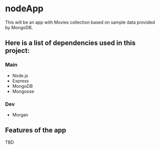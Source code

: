 # nodeApp

This will be an app with Movies collection based on sample data provided by MongoDB.

## Here is a list of dependencies used in this project:

### Main

- Node.js
- Express
- MongoDB
- Mongoose

### Dev

- Morgan

## Features of the app

TBD
